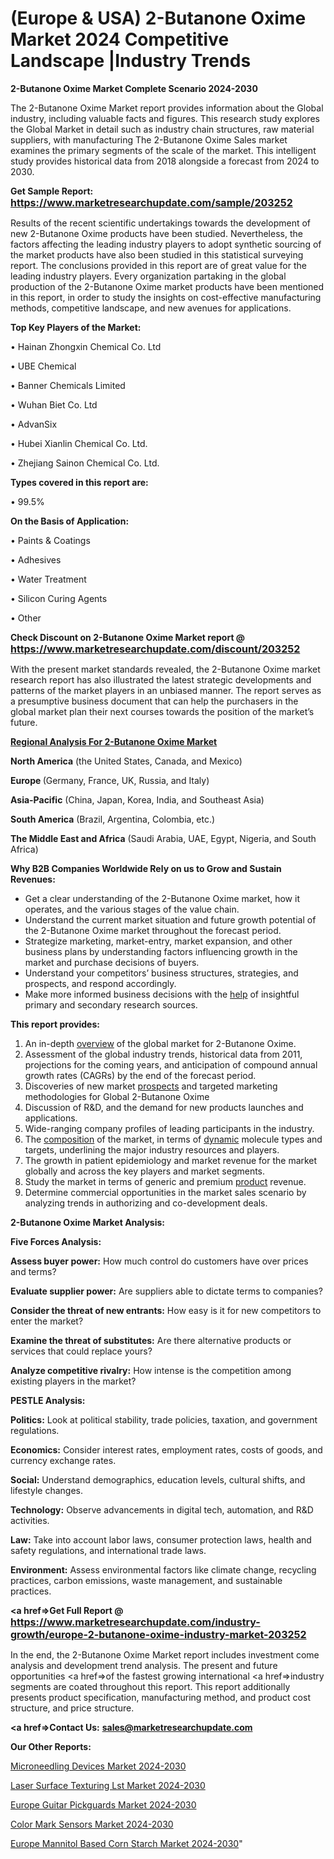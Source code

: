 # (Europe & USA) 2-Butanone Oxime Market 2024 Competitive Landscape |Industry Trends

<strong>2-Butanone Oxime Market Complete Scenario 2024-2030</strong>

The 2-Butanone Oxime Market report provides information about the Global industry, including valuable facts and figures. This research study explores the Global Market in detail such as industry chain structures, raw material suppliers, with manufacturing The 2-Butanone Oxime Sales market examines the primary segments of the scale of the market. This intelligent study provides historical data from 2018 alongside a forecast from 2024 to 2030.

<strong>Get Sample Report: <a href=https://www.marketresearchupdate.com/sample/203252><font size=3 color=#0000ff>https://www.marketresearchupdate.com/sample/203252</font></a></strong>

Results of the recent scientific undertakings towards the development of new 2-Butanone Oxime products have been studied. Nevertheless, the factors affecting the leading industry players to adopt synthetic sourcing of the market products have also been studied in this statistical surveying report. The conclusions provided in this report are of great value for the leading industry players. Every organization partaking in the global production of the 2-Butanone Oxime market products have been mentioned in this report, in order to study the insights on cost-effective manufacturing methods, competitive landscape, and new avenues for applications.

<strong>Top Key Players of the Market:</strong>

• Hainan Zhongxin Chemical Co. Ltd

• UBE Chemical

• Banner Chemicals Limited

• Wuhan Biet Co. Ltd

• AdvanSix

• Hubei Xianlin Chemical Co. Ltd.

• Zhejiang Sainon Chemical Co. Ltd.

<strong>Types covered in this report are: </strong>

• 99.5%

<strong>On the Basis of Application:</strong>

• Paints & Coatings

• Adhesives

• Water Treatment

• Silicon Curing Agents

• Other

<strong>Check Discount on 2-Butanone Oxime Market report @ <a href=https://www.marketresearchupdate.com/discount/203252><font size=3 color=#0000ff>https://www.marketresearchupdate.com/discount/203252</font></a></strong>

With the present market standards revealed, the 2-Butanone Oxime market research report has also illustrated the latest strategic developments and patterns of the market players in an unbiased manner. The report serves as a presumptive business document that can help the purchasers in the global market plan their next courses towards the position of the market’s future.

<strong><u><b>Regional Analysis For 2-Butanone Oxime Market</b></u></strong>

<strong><b>North America</b></strong> (the United States, Canada, and Mexico)

<strong><b>Europe </b></strong>(Germany, France, UK, Russia, and Italy)

<strong><b>Asia-Pacific</b></strong> (China, Japan, Korea, India, and Southeast Asia)

<strong><b>South America</b></strong> (Brazil, Argentina, Colombia, etc.)

<strong><b>The Middle East and Africa</b></strong> (Saudi Arabia, UAE, Egypt, Nigeria, and South Africa)

<strong>Why B2B Companies Worldwide Rely on us to Grow and Sustain Revenues:</strong>
<ul>
  <li>Get a clear understanding of the 2-Butanone Oxime market, how it operates, and the various stages of the value chain.</li>
  <li>Understand the current market situation and future growth potential of the 2-Butanone Oxime market throughout the forecast period.</li>
  <li>Strategize marketing, market-entry, market expansion, and other business plans by understanding factors influencing growth in the market and purchase decisions of buyers.</li>
  <li>Understand your competitors’ business structures, strategies, and prospects, and respond accordingly.</li>
  <li>Make more informed business decisions with the <a href=ASDF991299>help</a> of insightful primary and secondary research sources.</li>
</ul>
<strong>This report provides:</strong>
<ol>
  <li>An in-depth <a href=>overview</a> of the global market for 2-Butanone Oxime.</li>
  <li>Assessment of the global industry trends, historical data from 2011, projections for the coming years, and anticipation of compound annual growth rates (CAGRs) by the end of the forecast period.</li>
  <li>Discoveries of new market <a href=>prospects</a> and targeted marketing methodologies for Global 2-Butanone Oxime</li>
  <li>Discussion of R&amp;D, and the demand for new products launches and applications.</li>
  <li>Wide-ranging company profiles of leading participants in the industry.</li>
  <li>The <a href=ASDF881288>composition</a> of the market, in terms of <a href=>dynamic</a> molecule types and targets, underlining the major industry resources and players.</li>
  <li>The growth in patient epidemiology and market revenue for the market globally and across the key players and market segments.</li>
  <li>Study the market in terms of generic and premium <a href=>product</a> revenue.</li>
  <li>Determine commercial opportunities in the market sales scenario by analyzing trends in authorizing and co-development deals.</li>
</ol>

<strong>2-Butanone Oxime Market Analysis:</strong>

<strong>Five Forces Analysis:</strong>

<strong>Assess buyer power:</strong> How much control do customers have over prices and terms?

<strong>Evaluate supplier power:</strong> Are suppliers able to dictate terms to companies?

<strong>Consider the threat of new entrants:</strong> How easy is it for new competitors to enter the market?

<strong>Examine the threat of substitutes:</strong> Are there alternative products or services that could replace yours?

<strong>Analyze competitive rivalry:</strong> How intense is the competition among existing players in the market?

<strong>PESTLE Analysis:</strong>

<strong>Politics:</strong> Look at political stability, trade policies, taxation, and government regulations.

<strong>Economics:</strong> Consider interest rates, employment rates, costs of goods, and currency exchange rates.

<strong>Social:</strong> Understand demographics, education levels, cultural shifts, and lifestyle changes.

<strong>Technology:</strong> Observe advancements in digital tech, automation, and R&D activities.

<strong>Law:</strong> Take into account labor laws, consumer protection laws, health and safety regulations, and international trade laws.

<strong>Environment:</strong> Assess environmental factors like climate change, recycling practices, carbon emissions, waste management, and sustainable practices.

<strong><a href=>Get Full Report</a> @ <a href=https://www.marketresearchupdate.com/industry-growth/europe-2-butanone-oxime-industry-market-203252><font size=3 color=#0000ff>https://www.marketresearchupdate.com/industry-growth/europe-2-butanone-oxime-industry-market-203252</font></a></strong>

In the end, the 2-Butanone Oxime Market report includes investment come analysis and development trend analysis. The present and future opportunities <a href=>of</a> the fastest growing international <a href=>industry</a> segments are coated throughout this report. This report additionally presents product specification, manufacturing method, and product cost structure, and price structure.

<strong><a href=><strong>Contact Us:</strong></a></strong>
<strong>sales@marketresearchupdate.com</strong>

<strong>Our Other Reports:</strong>

<a href=https://www.linkedin.com/pulse/microneedling-devices-market-opportunities-stay>Microneedling Devices Market 2024-2030</a>

<a href=https://www.linkedin.com/pulse/laser-surface-texturing-lst-market-analysis-segment>Laser Surface Texturing Lst Market 2024-2030</a>

<a href=https://www.linkedin.com/pulse/europe-guitar-pickguards-market-trends-2023>Europe Guitar Pickguards Market 2024-2030</a>

<a href=https://www.linkedin.com/pulse/color-mark-sensors-market-size-incredible-possibilities-glwhf/>Color Mark Sensors Market 2024-2030</a>

<a href=https://www.linkedin.com/pulse/europe-mannitol-based-corn-starch-market-mruxf/>Europe Mannitol Based Corn Starch Market 2024-2030</a>"
